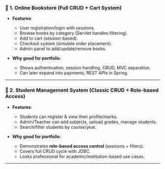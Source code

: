 ### 🚀 1. **Online Bookstore (Full CRUD + Cart System)**

* **Features**:

  * User registration/login with sessions.
  * Browse books by category (Servlet handles filtering).
  * Add to cart (session-based).
  * Checkout system (simulate order placement).
  * Admin panel to add/update/remove books.
* **Why good for portfolio**:

  * Shows authentication, session handling, CRUD, MVC separation.
  * Can later expand into payments, REST APIs in Spring.

---

### 🚀 2. **Student Management System (Classic CRUD + Role-based Access)**

* **Features**:

  * Students can register & view their profile/marks.
  * Admin/Teacher can add subjects, upload grades, manage students.
  * Search/filter students by course/year.
* **Why good for portfolio**:

  * Demonstrates **role-based access control** (sessions + filters).
  * Covers full CRUD cycle with JDBC.
  * Looks professional for academic/institution-based use cases.

---